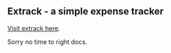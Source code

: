 ## Extrack - a simple expense tracker

[Visit extrack here](https://extrackapp.com).

Sorry no time to right docs.
